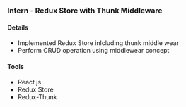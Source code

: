 ### Intern - Redux Store with Thunk Middleware
#### Details
* Implemented Redux Store inlcluding thunk middle wear
* Perform CRUD operation using middlewear concept 
#### Tools
* React js
* Redux Store
* Redux-Thunk
